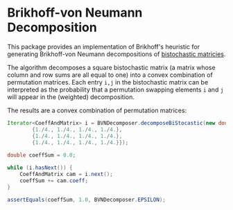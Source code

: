 # Brikhoff-von Neumann Decomposition

This package provides an implementation of Brikhoff's heuristic for generating Brikhoff-von Neumann decompositions of [bistochastic matricies](https://en.wikipedia.org/wiki/Doubly_stochastic_matrix).

The algorithm decomposes a square bistochastic matrix (a matrix whose column and row sums are all equal to one) into a convex combination of permutation matrices. Each entry `i,j` in the bistochastic matrix can be interpreted as the probability that a permutation swapping elements `i` and `j` will appear in the (weighted) decomposition.




The results are a convex combination of permutation matrices:
```java
Iterator<CoeffAndMatrix> i = BVNDecomposer.decomposeBiStocastic(new double[][] {{1./4., 1./4., 1./4., 1./4.}, 
		{1./4., 1./4., 1./4., 1./4.}, 
		{1./4., 1./4., 1./4., 1./4.},
		{1./4., 1./4., 1./4., 1./4.}});
		
double coeffSum = 0.0;

while (i.hasNext()) {
	CoeffAndMatrix cam = i.next();
	coeffSum += cam.coeff;
}

assertEquals(coeffSum, 1.0, BVNDecomposer.EPSILON);
```
